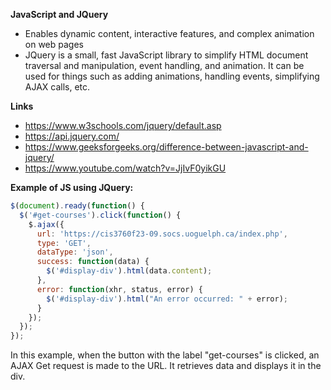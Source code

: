 **JavaScript and JQuery**
- Enables dynamic content, interactive features, and complex animation on web pages
- JQuery is a small, fast JavaScript library to simplify HTML document traversal and manipulation, event handling, and animation. It can be used for things such as adding animations, handling events, simplifying AJAX calls, etc.

**Links**
- https://www.w3schools.com/jquery/default.asp
- https://api.jquery.com/
- https://www.geeksforgeeks.org/difference-between-javascript-and-jquery/
- https://www.youtube.com/watch?v=JjIvF0yikGU

**Example of JS using JQuery:**

```javascript
$(document).ready(function() {
  $('#get-courses').click(function() {
    $.ajax({
      url: 'https://cis3760f23-09.socs.uoguelph.ca/index.php',
      type: 'GET',
      dataType: 'json',
      success: function(data) {
        $('#display-div').html(data.content);
      },
      error: function(xhr, status, error) {
        $('#display-div').html("An error occurred: " + error);
      }
    });
  });
});
```

In this example, when the button with the label "get-courses" is clicked, an AJAX Get request is made to the URL. It retrieves data and displays it in the div. 

